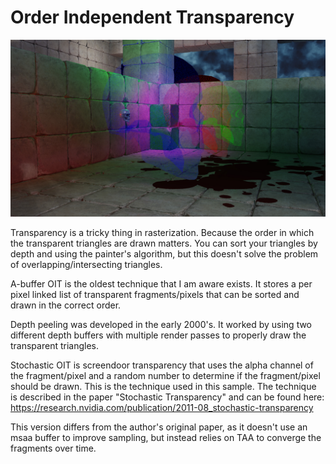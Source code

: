 # Order Independent Transparency

![OIT](screenshot.jpg)

Transparency is a tricky thing in rasterization.  Because the order in which the transparent triangles are drawn matters.  You can sort your triangles by depth and using the painter's algorithm, but this doesn't solve the problem of overlapping/intersecting triangles.

A-buffer OIT is the oldest technique that I am aware exists.  It stores a per pixel linked list of transparent fragments/pixels that can be sorted and drawn in the correct order.

Depth peeling was developed in the early 2000's.  It worked by using two different depth buffers with multiple render passes to properly draw the transparent triangles.

Stochastic OIT is screendoor transparency that uses the alpha channel of the fragment/pixel and a random number to determine if the fragment/pixel should be drawn.  This is the technique used in this sample.  The technique is described in the paper "Stochastic Transparency" and can be found here: https://research.nvidia.com/publication/2011-08_stochastic-transparency

This version differs from the author's original paper, as it doesn't use an msaa buffer to improve sampling, but instead relies on TAA to converge the fragments over time.